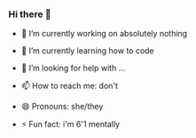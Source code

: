 ### Hi there 👋

- 🔭 I’m currently working on absolutely nothing
- 🌱 I’m currently learning how to code
- 🤔 I’m looking for help with ...

- 📫 How to reach me: don't
- 😄 Pronouns: she/they
- ⚡ Fun fact: i'm 6'1 mentally
